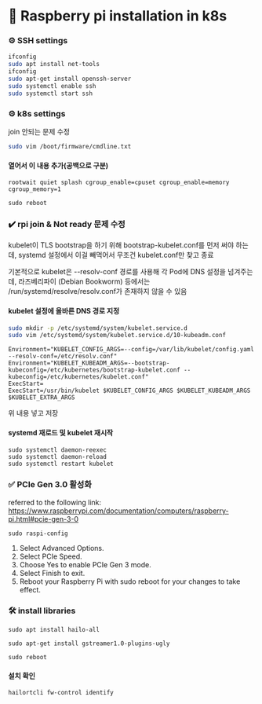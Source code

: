 # 🍓 Raspberry pi installation in k8s

### ⚙️ SSH settings

```bash
ifconfig
sudo apt install net-tools
ifconfig
sudo apt-get install openssh-server
sudo systemctl enable ssh
sudo systemctl start ssh
```

### ⚙️ k8s settings
join 안되는 문제 수정
```bash
sudo vim /boot/firmware/cmdline.txt
```

#### 열어서 이 내용 추가(공백으로 구분)
```
rootwait quiet splash cgroup_enable=cpuset cgroup_enable=memory cgroup_memory=1
```

```
sudo reboot
```

### ✔️ rpi join & Not ready 문제 수정
kubelet이 TLS bootstrap을 하기 위해 bootstrap-kubelet.conf를 먼저 써야 하는데, systemd 설정에서 이걸 빼먹어서 무조건 kubelet.conf만 찾고 종료

기본적으로 kubelet은 --resolv-conf 경로를 사용해 각 Pod에 DNS 설정을 넘겨주는데,
라즈베리파이 (Debian Bookworm) 등에서는 /run/systemd/resolve/resolv.conf가 존재하지 않을 수 있음

#### kubelet 설정에 올바른 DNS 경로 지정
```bash
sudo mkdir -p /etc/systemd/system/kubelet.service.d
sudo vim /etc/systemd/system/kubelet.service.d/10-kubeadm.conf
```

```
Environment="KUBELET_CONFIG_ARGS=--config=/var/lib/kubelet/config.yaml --resolv-conf=/etc/resolv.conf"
Environment="KUBELET_KUBEADM_ARGS=--bootstrap-kubeconfig=/etc/kubernetes/bootstrap-kubelet.conf --kubeconfig=/etc/kubernetes/kubelet.conf"
ExecStart=
ExecStart=/usr/bin/kubelet $KUBELET_CONFIG_ARGS $KUBELET_KUBEADM_ARGS $KUBELET_EXTRA_ARGS
```

위 내용 넣고 저장

#### systemd 재로드 및 kubelet 재시작

```
sudo systemctl daemon-reexec
sudo systemctl daemon-reload
sudo systemctl restart kubelet
```

### ✅ PCIe Gen 3.0 활성화
referred to the following link: https://www.raspberrypi.com/documentation/computers/raspberry-pi.html#pcie-gen-3-0

```
sudo raspi-config
```
1. Select Advanced Options.
2. Select PCIe Speed.
3. Choose Yes to enable PCIe Gen 3 mode.
4. Select Finish to exit.
5. Reboot your Raspberry Pi with sudo reboot for your changes to take effect.

### 🛠️ install libraries
```
sudo apt install hailo-all
```
```
sudo apt-get install gstreamer1.0-plugins-ugly
```
```
sudo reboot
```
#### 설치 확인
```
hailortcli fw-control identify
```
